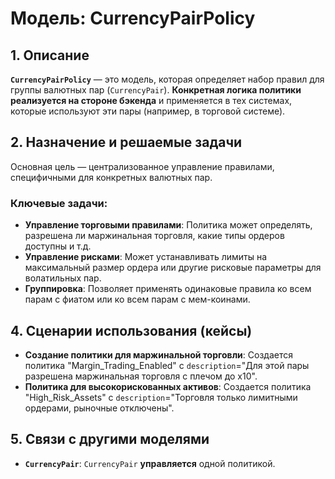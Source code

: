 # Модель: CurrencyPairPolicy

## 1. Описание

**`CurrencyPairPolicy`** — это модель, которая определяет набор правил для группы валютных пар (`CurrencyPair`). **Конкретная логика политики реализуется на стороне бэкенда** и применяется в тех системах, которые используют эти пары (например, в торговой системе).

## 2. Назначение и решаемые задачи

Основная цель — централизованное управление правилами, специфичными для конкретных валютных пар.

### Ключевые задачи:
- **Управление торговыми правилами**: Политика может определять, разрешена ли маржинальная торговля, какие типы ордеров доступны и т.д.
- **Управление рисками**: Может устанавливать лимиты на максимальный размер ордера или другие рисковые параметры для волатильных пар.
- **Группировка**: Позволяет применять одинаковые правила ко всем парам с фиатом или ко всем парам с мем-коинами.

## 4. Сценарии использования (кейсы)

- **Создание политики для маржинальной торговли**: Создается политика "Margin_Trading_Enabled" с `description`="Для этой пары разрешена маржинальная торговля с плечом до x10".
- **Политика для высокорискованных активов**: Создается политика "High_Risk_Assets" с `description`="Торговля только лимитными ордерами, рыночные отключены".

## 5. Связи с другими моделями

- **`CurrencyPair`**: `CurrencyPair` **управляется** одной политикой.
